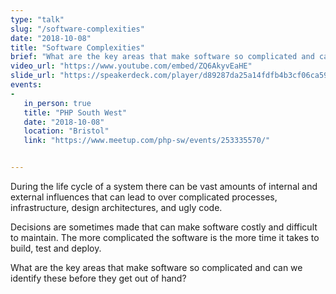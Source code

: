 ```yaml
---
type: "talk"
slug: "/software-complexities"
date: "2018-10-08"
title: "Software Complexities"
brief: "What are the key areas that make software so complicated and can we identify these before they get out of hand?"
video_url: "https://www.youtube.com/embed/ZQ6AkyvEaHE"
slide_url: "https://speakerdeck.com/player/d89287da25a14fdfb4b3cf06ca59c867"
events:
- 
   in_person: true
   title: "PHP South West"
   date: "2018-10-08"
   location: "Bristol"
   link: "https://www.meetup.com/php-sw/events/253335570/"


---
```

During the life cycle of a system there can be vast amounts of internal and external influences that can lead to over complicated processes, infrastructure, design architectures, and ugly code.

Decisions are sometimes made that can make software costly and difficult to maintain. The more complicated the software is the more time it takes to build, test and deploy.

What are the key areas that make software so complicated and can we identify these before they get out of hand?
